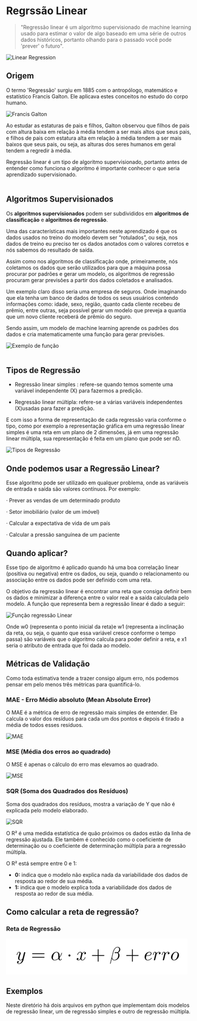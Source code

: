 # Regrssão Linear

>"Regressão linear é um algoritmo supervisionado de machine learning usado para estimar o valor de algo baseado em uma série de outros dados históricos, portanto olhando para o passado você pode 'prever' o futuro".

![Linear Regression](https://miro.medium.com/max/1400/1*JplJixyQxHTRwQvqP7eDrQ.gif)

## Origem

O termo 'Regressão' surgiu em 1885 com o antropólogo, matemático e estatístico Francis Galton. Ele aplicava estes conceitos no estudo do corpo humano.

![Francis Galton](https://miro.medium.com/max/386/0*2dl-pJMeOc0F-A5R)

Ao estudar as estaturas de pais e filhos, Galton observou que filhos de pais com altura baixa em relação à média tendem a ser mais altos que seus pais, e filhos de pais com estatura alta em relação à média tendem a ser mais baixos que seus pais, ou seja, as alturas dos seres humanos em geral tendem a regredir à média.

Regressão linear é um tipo de algoritmo supervisionado, portanto antes de entender como funciona o algoritmo é importante conhecer o que seria aprendizado supervisionado.
</br>
</br>

## Algoritmos Supervisionados

Os **algoritmos supervisionados** podem ser subdivididos em **algoritmos de classificação** e **algoritmos de regressão**.

Uma das características mais importantes neste aprendizado é que os dados usados no treino do modelo devem ser “rotulados”, ou seja, nos dados de treino eu preciso ter os dados anotados com o valores corretos e nós sabemos do resultado de saída.

Assim como nos algoritmos de classificação onde, primeiramente, nós coletamos os dados que serão utilizados para que a máquina possa procurar por padrões e gerar um modelo, os algoritmos de regressão procuram gerar previsões a partir dos dados coletados e analisados.

Um exemplo claro disso seria uma empresa de seguros. Onde imaginando que ela tenha um banco de dados de todos os seus usuários contendo informações como: idade, sexo, região, quanto cada cliente recebeu de prêmio, entre outras, seja possível gerar um modelo que preveja a quantia que um novo cliente receberá de prêmio do seguro.

Sendo assim, um modelo de machine learning aprende os padrões dos dados e cria matematicamente uma função para gerar previsões.

![Exemplo de função](https://miro.medium.com/max/1288/0*yylfN9osCM_tKhw_)
</br>
</br>

## Tipos de Regressão

- Regressão linear simples : refere-se quando temos somente uma variável independente (X) para fazermos a predição.

- Regressão linear múltipla: refere-se a várias variáveis independentes (X)usadas para fazer a predição.

E com isso a forma de representação de cada regressão varia conforme o tipo, como por exemplo a representação gráfica em uma regressão linear simples é uma reta em um plano de 2 dimensões, já em uma regressão linear múltipla, sua representação é feita em um plano que pode ser nD.

![Tipos de Regressão](https://miro.medium.com/max/1400/1*kYeEvedeSMcI2ppvLSDaKw.png)

## Onde podemos usar a Regressão Linear?

Esse algoritmo pode ser utilizado em qualquer problema, onde as variáveis de entrada e saída são valores contínuos. Por exemplo:

· Prever as vendas de um determinado produto

· Setor imobiliário (valor de um imóvel)

· Calcular a expectativa de vida de um país

· Calcular a pressão sanguínea de um paciente

## Quando aplicar?

Esse tipo de algoritmo é aplicado quando há uma boa correlação linear (positiva ou negativa) entre os dados, ou seja, quando o relacionamento ou associação entre os dados pode ser definido com uma reta.

O objetivo da regressão linear é encontrar uma reta que consiga definir bem os dados e minimizar a diferença entre o valor real e a saída calculada pelo modelo. A função que representa bem a regressão linear é dado a seguir:

![Função regressão Linear](https://miro.medium.com/max/1400/0*E-6Yud1vgsM6pV6u)

Onde w0 (representa o ponto inicial da reta)e w1 (representa a inclinação da reta, ou seja, o quanto que essa variável cresce conforme o tempo passa) são variáveis que o algoritmo calcula para poder definir a reta, e x1 seria o atributo de entrada que foi dada ao modelo.

## Métricas de Validação

Como toda estimativa tende a trazer consigo algum erro, nós podemos pensar em pelo menos três métricas para quantificá-lo.

### MAE - Erro Médio absoluto (Mean Absolute Error)

O MAE é a métrica de erro de regressão mais simples de entender. Ele calcula o valor dos resíduos para cada um dos pontos e depois é tirado a média de todos esses resíduos.

![MAE](https://miro.medium.com/max/1400/0*nruMtzDtZjauyUQ7.jpg)

### MSE (Média dos erros ao quadrado)

O MSE é apenas o cálculo do erro mas elevamos ao quadrado.

![MSE](https://miro.medium.com/max/1400/1*EI9mQhCNLrdgTXVAp-6tXg.png)

### SQR (Soma dos Quadrados dos Resíduos)

Soma dos quadrados dos resíduos, mostra a variação de Y que não é explicada pelo modelo elaborado.

![SQR](https://miro.medium.com/max/1400/1*YC_sAM5AZFmkNeol4BdynA.png)

O R² é uma medida estatística de quão próximos os dados estão da linha de regressão ajustada. Ele também é conhecido como o coeficiente de determinação ou o coeficiente de determinação múltipla para a regressão múltipla.

O R² está sempre entre 0 e 1:

- **0:** indica que o modelo não explica nada da variabilidade dos dados de resposta ao redor de sua média.
- **1:** indica que o modelo explica toda a variabilidade dos dados de resposta ao redor de sua média.

## Como calcular a reta de regressão?

### Reta de Regressão
<img src="./images/regressionLine.png" alt="Reta de Regressão">

## Exemplos

Neste diretório há dois arquivos em python que implementam dois modelos de regressão linear, um de regressão simples e outro de regressão múltipla.